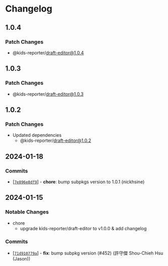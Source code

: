 # Changelog

## 1.0.4

### Patch Changes

- @kids-reporter/draft-editor@1.0.4

## 1.0.3

### Patch Changes

- @kids-reporter/draft-editor@1.0.3

## 1.0.2

### Patch Changes

- Updated dependencies
  - @kids-reporter/draft-editor@1.0.2

## 2024-01-18

### Commits

- \[[`7e896e8df9`](https://github.com/kids-reporter/kids-reporter-monorepo/commit/7e896e8df9)] - **chore**: bump subpkgs version to 1.0.1 (nickhsine)

## 2024-01-15

### Notable Changes

- chore
  - upgrade kids-reporter/draft-editor to v1.0.0 & add changelog

### Commits

- \[[`71d910779a`](https://github.com/kids-reporter/cms-core/commit/71d910779a)] - **fix**: bump subpkg version (#452) (許守傑 Shou-Chieh Hsu (Jason))
